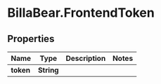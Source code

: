 # BillaBear.FrontendToken

## Properties
Name | Type | Description | Notes
------------ | ------------- | ------------- | -------------
**token** | **String** |  | 
